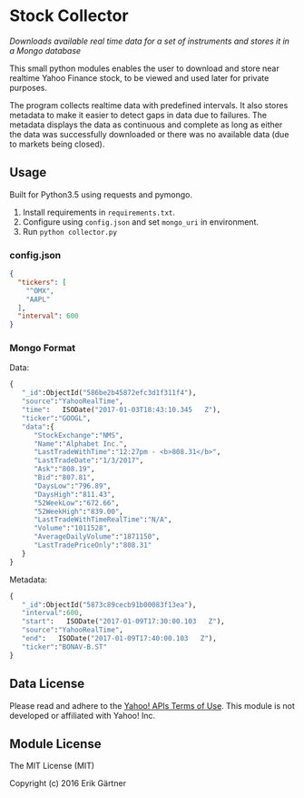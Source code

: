 # Stock Collector
*Downloads available real time data for a set of instruments and stores it in a Mongo database*

This small python modules enables the user to download and store near realtime Yahoo Finance stock, to be viewed and used later for private purposes.

The program collects realtime data with predefined intervals. It also stores metadata to make it easier to detect gaps in data due to failures. The metadata displays the data as continuous and complete as long as either the data was successfully downloaded or there was no available data (due to markets being closed).

## Usage
Built for Python3.5 using requests and pymongo.

1. Install requirements in `requirements.txt`.
2. Configure using `config.json` and set `mongo_uri` in environment.
3. Run `python collector.py`

### config.json
```json
{
  "tickers": [
    "^OMX",
    "AAPL"
  ],
  "interval": 600
}
```

### Mongo Format
Data:
```python
{  
   "_id":ObjectId("586be2b45872efc3d1f311f4"),
   "source":"YahooRealTime",
   "time":   ISODate("2017-01-03T18:43:10.345   Z"),
   "ticker":"GOOGL",
   "data":{  
      "StockExchange":"NMS",
      "Name":"Alphabet Inc.",
      "LastTradeWithTime":"12:27pm - <b>808.31</b>",
      "LastTradeDate":"1/3/2017",
      "Ask":"808.19",
      "Bid":"807.81",
      "DaysLow":"796.89",
      "DaysHigh":"811.43",
      "52WeekLow":"672.66",
      "52WeekHigh":"839.00",
      "LastTradeWithTimeRealTime":"N/A",
      "Volume":"1011528",
      "AverageDailyVolume":"1871150",
      "LastTradePriceOnly":"808.31"
   }
}
```
Metadata:
```python
{  
   "_id":ObjectId("5873c89cecb91b00083f13ea"),
   "interval":600,
   "start":   ISODate("2017-01-09T17:30:00.103   Z"),
   "source":"YahooRealTime",
   "end":   ISODate("2017-01-09T17:40:00.103   Z"),
   "ticker":"BONAV-B.ST"
}
```

## Data License
Please read and adhere to the [Yahoo! APIs Terms of Use](https://policies.yahoo.com/us/en/yahoo/terms/product-atos/apiforydn/index.htm). This module is not developed or affiliated with Yahoo! Inc.

## Module License
The MIT License (MIT)

Copyright (c) 2016 Erik Gärtner
